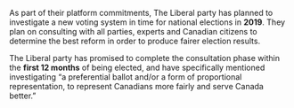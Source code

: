 As part of their platform commitments, The Liberal party has planned to investigate a new voting system in time for national elections in **2019**. They plan on consulting with all parties, experts and Canadian citizens to determine the best reform in order to produce fairer election results. 

The Liberal party has promised to complete the consultation phase within the **first 12 months** of being elected, and have specifically mentioned investigating “a preferential ballot and/or a form of proportional representation, to represent Canadians more fairly and serve Canada better.”